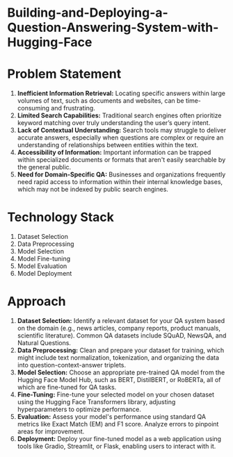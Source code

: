 # Building-and-Deploying-a-Question-Answering-System-with-Hugging-Face

# Problem Statement
1. **Inefficient Information Retrieval:** Locating specific answers within large volumes of text, such as documents and websites, can be time-consuming and frustrating.
2. **Limited Search Capabilities:** Traditional search engines often prioritize keyword matching over truly understanding the user’s query intent.
3. **Lack of Contextual Understanding:** Search tools may struggle to deliver accurate answers, especially when questions are complex or require an understanding of relationships between entities within the text.
4. **Accessibility of Information:** Important information can be trapped within specialized documents or formats that aren't easily searchable by the general public.
5. **Need for Domain-Specific QA:** Businesses and organizations frequently need rapid access to information within their internal knowledge bases, which may not be indexed by public search engines.

# Technology Stack
1) Dataset Selection
2) Data Preprocessing
3) Model Selection
4) Model Fine-tuning
5) Model Evaluation
6) Model Deployment

# Approach
1. **Dataset Selection:** Identify a relevant dataset for your QA system based on the domain (e.g., news articles, company reports, product manuals, scientific literature). Common QA datasets include SQuAD, NewsQA, and Natural Questions.
2. **Data Preprocessing:** Clean and prepare your dataset for training, which might include text normalization, tokenization, and organizing the data into question-context-answer triplets.
3. **Model Selection:** Choose an appropriate pre-trained QA model from the Hugging Face Model Hub, such as BERT, DistilBERT, or RoBERTa, all of which are fine-tuned for QA tasks.
4. **Fine-Tuning:** Fine-tune your selected model on your chosen dataset using the Hugging Face Transformers library, adjusting hyperparameters to optimize performance.
5. **Evaluation:** Assess your model's performance using standard QA metrics like Exact Match (EM) and F1 score. Analyze errors to pinpoint areas for improvement.
6. **Deployment:** Deploy your fine-tuned model as a web application using tools like Gradio, Streamlit, or Flask, enabling users to interact with it.
